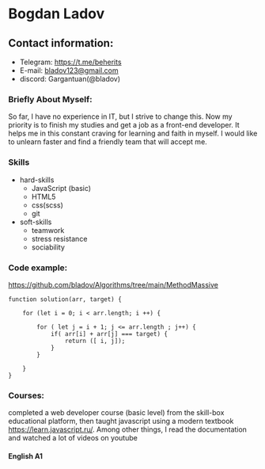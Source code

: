 # Bogdan Ladov

## Contact information:
* Telegram: https://t.me/beherits
* E-mail: bladov123@gmail.com
* discord:  Gargantuan(@bladov)

### Briefly About Myself:
So far, I have no experience in IT, but I strive to change this. Now my priority is to finish my studies and get a job as a front-end developer. It helps me in this constant craving for learning and faith in myself. I would like to unlearn faster and find a friendly team that will accept me.

### Skills 
* hard-skills
    * JavaScript (basic)
    * HTML5
    * css(scss)
    * git 
* soft-skills 
    * teamwork
    * stress resistance
    * sociability 


### Code example:
https://github.com/bladov/Algorithms/tree/main/MethodMassive

```
function solution(arr, target) {

    for (let i = 0; i < arr.length; i ++) {
        
        for ( let j = i + 1; j <= arr.length ; j++) {
            if( arr[i] + arr[j] === target) {
                return ([ i, j]);
            }
        }
        
    }
}
```

### Courses:
completed a web developer course (basic level) from the skill-box educational platform, then taught javascript using a modern textbook https://learn.javascript.ru/. Among other things, I read the documentation and watched a lot of videos on youtube

#### English А1